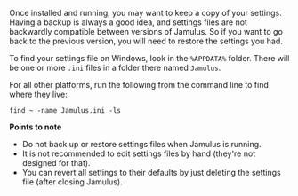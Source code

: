 <!-- NOTE: This must apply to both Client and Server, and all operating systems -->

Once installed and running, you may want to keep a copy of your settings. Having a backup is always a good idea, and settings files are not backwardly compatible between versions of Jamulus. So if you want to go back to the previous version, you will need to restore the settings you had.

To find your settings file on Windows, look in the `%APPDATA%` folder. There will be one or more `.ini` files in a folder there named `Jamulus`.

For all other platforms, run the following from the command line to find where they live:

`find ~ -name Jamulus.ini -ls`

**Points to note**

* Do not back up or restore settings files when Jamulus is running.
* It is not recommended to edit settings files by hand (they're not designed for that).
* You can revert all settings to their defaults by just deleting the settings file (after closing Jamulus).
